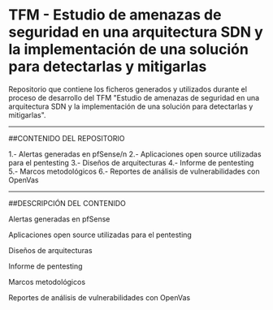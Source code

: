 # TFM - Estudio de amenazas de seguridad en una arquitectura SDN y la implementación de una solución para detectarlas y mitigarlas
Repositorio que contiene los ficheros generados y utilizados durante el proceso de desarrollo del TFM "Estudio de amenazas de seguridad en una arquitectura SDN y la implementación de una solución para detectarlas y mitigarlas".

----------------------------------------------------
##CONTENIDO DEL REPOSITORIO

1.- Alertas generadas en pfSense/n
2.- Aplicaciones open source utilizadas para el pentesting
3.- Diseños de arquitecturas
4.- Informe de pentesting
5.- Marcos metodológicos
6.- Reportes de análisis de vulnerabilidades con OpenVas

-----------------------------------------------------
##DESCRIPCIÓN DEL CONTENIDO

Alertas generadas en pfSense

Aplicaciones open source utilizadas para el pentesting

Diseños de arquitecturas

Informe de pentesting

Marcos metodológicos

Reportes de análisis de vulnerabilidades con OpenVas
